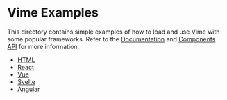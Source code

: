 # Vime Examples

This directory contains simple examples of how to load and use Vime with some popular frameworks.
Refer to the [Documentation](https://vimejs.com) and [Components API](https://vimejs.com/components/core/player/api)
for more information.

- [HTML](./html)
- [React](./react)
- [Vue](./vue)
- [Svelte](./svelte)
- [Angular](./angular)
